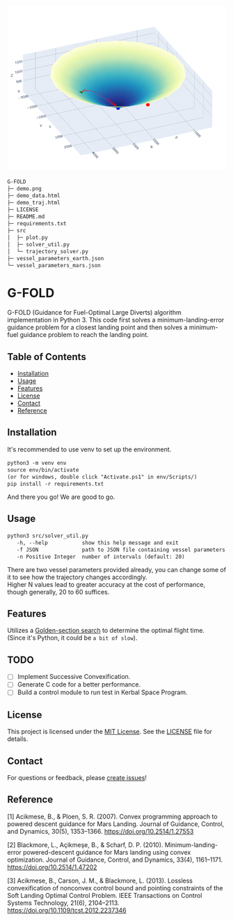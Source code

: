 ![demo](demo.png)
```
G-FOLD
├─ demo.png
├─ demo_data.html
├─ demo_traj.html
├─ LICENSE
├─ README.md
├─ requirements.txt
├─ src
│  ├─ plot.py
│  ├─ solver_util.py
│  └─ trajectory_solver.py
├─ vessel_parameters_earth.json
└─ vessel_parameters_mars.json

```

# G-FOLD

G-FOLD (Guidance for Fuel-Optimal Large Diverts) algorithm implementation in Python 3. This code first solves a minimum-landing-error guidance problem for a closest landing point and then solves a minimum-fuel guidance problem to reach the landing point.

## Table of Contents

- [Installation](#installation)
- [Usage](#usage)
- [Features](#features)
- [License](#license)
- [Contact](#contact)
- [Reference](#reference)

## Installation

It's recommended to use venv to set up the environment.

```
python3 -m venv env
source env/bin/activate
(or for windows, double click "Activate.ps1" in env/Scripts/)
pip install -r requirements.txt
```

And there you go! We are good to go.

## Usage

```
python3 src/solver_util.py 
   -h, --help           show this help message and exit
   -f JSON              path to JSON file containing vessel parameters
   -n Positive Integer  number of intervals (default: 20)
```

There are two vessel parameters provided already, you can change some of it to see how the trajectory changes accordingly.   
Higher N values lead to greater accuracy at the cost of performance, though generally, 20 to 60 suffices.

## Features

Utilizes a [Golden-section search](https://en.wikipedia.org/wiki/Golden-section_search) to determine the optimal flight time.  
(Since it's Python, it could be `a bit of slow`).

## TODO

- [ ] Implement Successive Convexification.
- [ ] Generate C code for a better performance.
- [ ] Build a control module to run test in Kerbal Space Program.

## License

This project is licensed under the [MIT License](https://mit-license.org/). See the [LICENSE](LICENSE) file for details.

## Contact

For questions or feedback, please [create issues](https://github.com/Wrg1t/G-FOLD/issues/new)!

## Reference

[1] Acikmese, B., & Ploen, S. R. (2007). Convex programming approach to powered descent guidance for Mars Landing. Journal of Guidance, Control, and Dynamics, 30(5), 1353–1366. https://doi.org/10.2514/1.27553 

[2] Blackmore, L., Açikmeşe, B., & Scharf, D. P. (2010). Minimum-landing-error powered-descent guidance for Mars landing using convex optimization. Journal of Guidance, Control, and Dynamics, 33(4), 1161–1171. https://doi.org/10.2514/1.47202 

[3] Acikmese, B., Carson, J. M., & Blackmore, L. (2013). Lossless convexification of nonconvex control bound and pointing constraints of the Soft Landing Optimal Control Problem. IEEE Transactions on Control Systems Technology, 21(6), 2104–2113. https://doi.org/10.1109/tcst.2012.2237346 